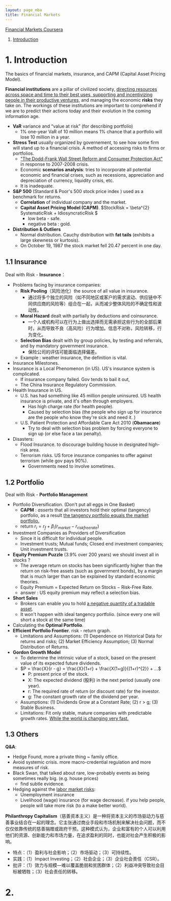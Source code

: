 ```yaml
---
layout: page_mba
title: Financial Markets
---
```



[Financial Markets Coursera](https://www.coursera.org/learn/financial-markets-global/home/)

1. [Introduction](#l1)

<a name="l1"></a>
# 1. Introduction

The basics of financial markets, insurance, and CAPM (Capital Asset Pricing Model).

**Financial institutions** are a pillar of civilized society, <u>directing resources across space and time to their best uses, supporting and incentivizing people in their productive ventures,</u> and managing the economic **risks** they take on. The workings of these institutions are important to comprehend if we are to predict their actions today and their evolution in the coming information age.


* **VaR** variance and “value at risk” (for describing portfolio)
  * 1% one-year VaR of 10 million means 1% chance that a portfolio will lose 10 million in a year.
* **Stress Test** usually organized by governement, to see how some firm will stand up to a financial crisis. A method of accessing risks to firms or portfolios.
  * ["The Dodd-Frank Wall Street Reform and Consumer Protection Act"](https://en.wikipedia.org/wiki/Dodd%E2%80%93Frank_Wall_Street_Reform_and_Consumer_Protection_Act) in response to 2007-2008 crisis.
  * Economic **scenarios analysis**: tries to incorporate all potential economic and financial crises, such as recessions, appreciation and depreciation of currency, liquidity crisis, etc.
  * It is inadequate.
* **S&P 500** (Standard & Poor's 500 stock price index ) used as a benchmark for returns.
  * **Correlation** of individual company and the market.
  * **Capital Asset Pricing Model (CAPM)**. $StockRisk = \beta^{2} SystematicRisk + IdiosyncraticRisk $
    * low beta - safe.
    * negative beta : gold.
* **Distribution & Outliers**
  * Normal distribution. Cauchy distribution with **fat tails** (exhibits a large skewness or kurtosis).
  * On October 19, 1987 the stock market fell 20.47 percent in one day.


<a name="l1.1"></a>
## 1.1 Insurance

Deal with Risk - **Insurance**：
* Problems facing by insurance companies:
  * **Risk Pooling**（风险池化）the source of all value in insurance.
    * 通过将多个独立的风险（如不同地区或客户的需求波动、供应链中不同供应商的风险等）组合在一起，从而减少整体风险的不确定性和波动性。
  * **Moral Hazard** dealt with partially by deductions and coinsurance.
    * 一个人或机构可以在行为上做出选择而无需承担这些行为的全部后果时，从而导致不良（高风险）行为增加。信息不对称，风险转移，行为变化。
  * **Selection Bias** dealt with by group policies, by testing and referrals, and by mandatory government insurance.
    * 保险公司的评估可能面临选择偏差。
  * Example : weather insurance, the definition is vital.
* Insurance Milestones.
* Insurance is a Local Phenomenon (in US). US's insurance system is complicated.
  * If insurance company failed. Gov tends to bail it out,
  * The China Insurance Regulatory Commission.
* Health Insurance in US.
  * U.S. has had something like 45 million people uninsured. US health insurance is private, and it's often through employers.
    * Has high charge rate (for health people).
    * Caused by selection bias (the people who sign up for insurance are the people who know they're sick and need it. )
  * U.S. Patient Protection and Affordable Care Act 2010 (**Obamacare**)
    * Try to deal with selection bias problem by forcing everyone to sign up (or else face a tax penalty).
* Disasters:
  * Flood Insurance. to discourage building house in designated high-risk area.
  * Terrorism risks. US force insurance companies to offer against terrorism (while gov pays 90%).
    * Governments need to involve sometimes.

<a name="l1.2"></a>
## 1.2 Portfolio

Deal with Risk - **Portfolio Management**
* Portfolio Diversification. (Don't put all eggs in One Basket)
  * **CAPM** : *asserts* that all investors hold their optimal (tangency) portfolio, as a result <u>the tangency portfolio equals the market portfolio.</u>
  * return $r_{i} = r_{f} + \beta_{i}(r_{market} - r_{risk free rate})$
* Investment Companies as Providers of Diversification
  * Since it is difficult for individual people.
  * Investment trusts; Mutual funds; Closed end investment companies; Unit investment trusts.
* **Equity Premium Puzzle** (3.9% over 200 years) we should invest all in stocks ?
  * The average return on stocks has been significantly higher than the return on risk-free assets (such as government bonds), by a margin that is much larger than can be explained by standard economic theories.
  * Equity Premium = Expected Return on Stocks − Risk-Free Rate.
  * answer : US equity premium may reflect a selection bias.
* **Short Sales**
  * Brokers can enable you to hold <u>a negative quantity of a tradable asset</u>.
  * It won't happen with ideal tangency portfolio. (since every one will short a stock at the same time)
* Calculating the **Optimal Portfolio**.
* **Efficient Portfolio Frontier**. risk - return graph.
  * Limitations and Assumptions: (1) Dependence on Historical Data for returns and risks; (2) Market Efficiency Assumption; (3) Normal Distribution of Returns.
* **Gordon Growth Model**
  * To determine the intrinsic value of a stock, based on the present value of its expected future dividends.
  * $P = \frac{X}{r - g} = \frac{X}{1+r} + \frac{X(1+g)}{(1+r)^{2}} + ...$
    * P: present price of the stock.
    * X: The expected dividend (股利) in the next period (usually one year).
    * r: The required rate of return (or discount rate) for the investor.
    * g: The constant growth rate of the dividend per year.
  * Assumptions: (1) Dividends Grow at a Constant Rate; (2) r > g; (3) Stable Business.
  * Limitations: Fit only stable, mature companies with predictable growth rates. <u>While the world is changing very fast.</u>

<a name="l1.3"></a>
## 1.3 Others

**Q&A**:
* Hedge Found, more a private thing ~ family office.
* Avoid systemic crisis. more macro-credential regulation and more measures of risk.
* Black Swan, that talked about rare, low-probably events as being sometimes really big. (e.g. house prices)
  * find subtle evidence.
* Hedging against the <u>labor market risks</u>:
  * Unemployment insurance
  * Livelihood (wage) insurance (for wage decrease). if you help people, people will take more risk (<n>to a make better world</n>).

**Philanthropy Capitalism**（慈善资本主义）是一种将资本主义的市场驱动力与慈善事业结合在一起的理念。它主张通过商业手段和市场机制来解决社会问题，而不仅仅依靠传统的慈善捐赠或政府干预。这种模式认为，企业和富有的个人可以利用他们的资源、创新能力和市场力量，在追求盈利的同时，也能对社会产生积极的影响。
* 特点：（1）盈利与社会影响；（2）市场驱动；（3）可持续性。
* 实践：（1）Impact Investing；（2）社会企业；（3）企业社会责任（CSR）。
* 批评：（1）效力与规模—难以覆盖脆弱和贫困群体；（2）利益冲突导致社会目标被牺牲；（3）社会责任的转移。

<a name="l2"></a>
# 2.
